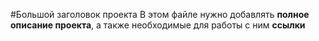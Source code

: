 #Большой заголовок проекта
В этом файле нужно добавлять **полное описание проекта**, а также необходимые для работы с ним **ссылки**
